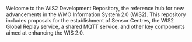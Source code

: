 Welcome to the WIS2 Development Repository, the reference hub for new advancements in the WMO Information System 2.0 (WIS2). This repository includes proposals for the establishment of Sensor Centres, the WIS2 Global Replay service, a shared MQTT service, and other key components aimed at enhancing the WIS 2.0.

